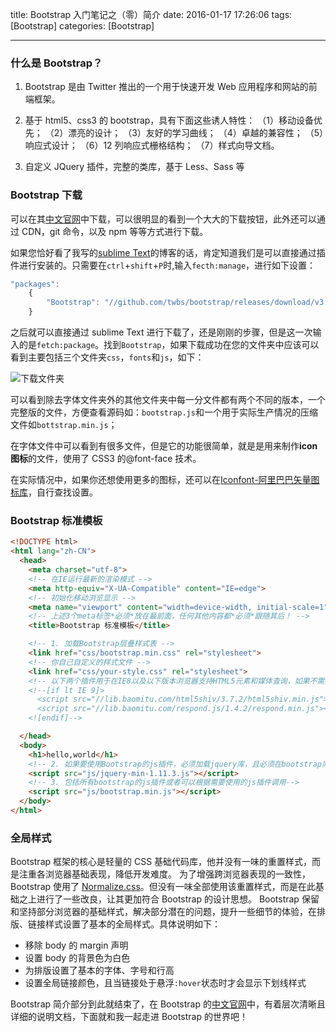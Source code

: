 title: Bootstrap 入门笔记之（零）简介
date: 2016-01-17 17:26:06
tags: [Bootstrap]
categories: [Bootstrap]

---

### 什么是 Bootstrap？

1. Bootstrap 是由 Twitter 推出的一个用于快速开发 Web 应用程序和网站的前端框架。
2. 基于 html5、css3 的 bootstrap，具有下面这些诱人特性：
   （1）移动设备优先；
   （2）漂亮的设计；
   （3）友好的学习曲线；
   （4）卓越的兼容性；
   （5）响应式设计；
   （6）12 列响应式栅格结构；
   （7）样式向导文档。

3. 自定义 JQuery 插件，完整的类库，基于 Less、Sass 等

### Bootstrap 下载

可以在其[中文官网](https://v3.bootcss.com/getting-started/#download)中下载，可以很明显的看到一个大大的下载按钮，此外还可以通过 CDN，git 命令，以及 npm 等等方式进行下载。

如果您恰好看了我写的[sublime Text](https://guowenfh.github.io/2015/12/26/SublimeText/)的博客的话，肯定知道我们是可以直接通过插件进行安装的。只需要在`ctrl`+`shift`+`P`时,输入`fecth:manage`，进行如下设置：

```javascript
"packages":
    {
        "Bootstrap": "//github.com/twbs/bootstrap/releases/download/v3.3.6/bootstrap-3.3.6-dist.zip"
    }
```

之后就可以直接通过 sublime Text 进行下载了，还是刚刚的步骤，但是这一次输入的是`fetch:package`。找到`Bootstrap`，如果下载成功在您的文件夹中应该可以看到主要包括三个文件夹`css`，`fonts`和`js`，如下：

![下载文件夹](https://ws1.sinaimg.cn/large/82d12951gy1fewhun5wsfj20fk0b90tc.jpg)

可以看到除去字体文件夹外的其他文件夹中每一分文件都有两个不同的版本，一个完整版的文件，方便查看源码如：`bootstrap.js`和一个用于实际生产情况的压缩文件如`bottstrap.min.js`；

在字体文件中可以看到有很多文件，但是它的功能很简单，就是是用来制作**icon 图标**的文件，使用了 CSS3 的@font-face 技术。

在实际情况中，如果你还想使用更多的图标，还可以在[Iconfont-阿里巴巴矢量图标库](http://www.iconfont.cn/)，自行查找设置。

### Bootstrap 标准模板

```html
<!DOCTYPE html>
<html lang="zh-CN">
  <head>
    <meta charset="utf-8">
    <!-- 在IE运行最新的渲染模式 -->
    <meta http-equiv="X-UA-Compatible" content="IE=edge">
    <!-- 初始化移动浏览显示 -->
    <meta name="viewport" content="width=device-width, initial-scale=1">
    <!-- 上述3个meta标签*必须*放在最前面，任何其他内容都*必须*跟随其后！ -->
    <title>Bootstrap 标准模板</title>

    <!-- 1. 加载Bootstrap层叠样式表 -->
    <link href="css/bootstrap.min.css" rel="stylesheet">
    <!-- 你自己自定义的样式文件 -->
    <link href="css/your-style.css" rel="stylesheet">
    <!-- 以下两个插件用于在IE8以及以下版本浏览器支持HTML5元素和媒体查询，如果不需要用可以移除 -->
    <!--[if lt IE 9]>
      <script src="//lib.baomitu.com/html5shiv/3.7.2/html5shiv.min.js"></script>
      <script src="//lib.baomitu.com/respond.js/1.4.2/respond.min.js"></script>
    <![endif]-->

  </head>
  <body>
    <h1>hello,world</h1>
    <!-- 2. 如果要使用Bootstrap的js插件，必须加载jquery库，且必须在bootstrap库之前 -->
    <script src="js/jquery-min-1.11.3.js"></script>
    <!-- 3. 包括所有bootstrap的js插件或者可以根据需要使用的js插件调用-->
    <script src="js/bootstrap.min.js"></script>
  </body>
</html>
```

### 全局样式

Bootstrap 框架的核心是轻量的 CSS 基础代码库，他并没有一味的重置样式，而是注重各浏览器基础表现，降低开发难度。
为了增强跨浏览器表现的一致性，Bootstrap 使用了 [Normalize.css](https://necolas.github.io/normalize.css/)。但没有一味全部使用该重置样式，而是在此基础之上进行了一些改良，让其更加符合 Bootstrap 的设计思想。
Bootstrap 保留和坚持部分浏览器的基础样式，解决部分潜在的问题，提升一些细节的体验，在排版、链接样式设置了基本的全局样式。具体说明如下：

- 移除 body 的 margin 声明
- 设置 body 的背景色为白色
- 为排版设置了基本的字体、字号和行高
- 设置全局链接颜色，且当链接处于悬浮`:hover`状态时才会显示下划线样式

Bootstrap 简介部分到此就结束了，在 Bootstrap 的[中文官网](https://v3.bootcss.com/)中，有着层次清晰且详细的说明文档，下面就和我一起走进 Bootstrap 的世界吧！
